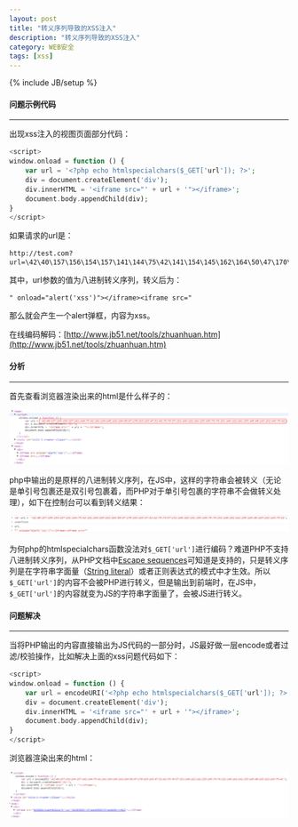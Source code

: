 ```yaml
---
layout: post
title: "转义序列导致的XSS注入"
description: "转义序列导致的XSS注入"
category: WEB安全
tags: [xss]
---
```

{% include JB/setup %}

#### 问题示例代码
- - -
出现xss注入的视图页面部分代码：

```php
<script>
window.onload = function () {
    var url = '<?php echo htmlspecialchars($_GET['url']); ?>';
    div = document.createElement('div');
    div.innerHTML = '<iframe src="' + url + '"></iframe>';
    document.body.appendChild(div);
}
</script>
```

<!--more-->

如果请求的url是：

```plaintext
http://test.com?url=\42\40\157\156\154\157\141\144\75\42\141\154\145\162\164\50\47\170\163\163\47\51\42\76\74\57\151\146\162\141\155\145\76\74\151\146\162\141\155\145\40\163\162\143\75\42
```

其中，url参数的值为八进制转义序列，转义后为：

```plaintext
" onload="alert('xss')"></iframe><iframe src="
```

那么就会产生一个alert弹框，内容为xss。

在线编码解码：[http://www.jb51.net/tools/zhuanhuan.htm](http://www.jb51.net/tools/zhuanhuan.htm)

#### 分析
- - -
首先查看浏览器渲染出来的html是什么样子的：

![](/assets/img/201611040101.png)

php中输出的是原样的八进制转义序列，在JS中，这样的字符串会被转义（无论是单引号包裹还是双引号包裹着，而PHP对于单引号包裹的字符串不会做转义处理），如下在控制台可以看到转义结果：

![](/assets/img/201611040102.png)

为何php的htmlspecialchars函数没法对`$_GET['url']`进行编码？难道PHP不支持八进制转义序列，从PHP文档中[Escape sequences](http://php.net/manual/en/regexp.reference.escape.php)可知道是支持的，只是转义序列是在字符串字面量（[String literal](https://en.wikipedia.org/wiki/String_literal)）或者正则表达式的模式中才生效。所以`$_GET['url']`的内容不会被PHP进行转义，但是输出到前端时，在JS中，`$_GET['url']`的内容就变为JS的字符串字面量了，会被JS进行转义。

#### 问题解决
- - -
当将PHP输出的内容直接输出为JS代码的一部分时，JS最好做一层encode或者过滤/校验操作，比如解决上面的xss问题代码如下：

```php
<script>
window.onload = function () {
    var url = encodeURI('<?php echo htmlspecialchars($_GET['url']); ?>');
    div = document.createElement('div');
    div.innerHTML = '<iframe src="' + url + '"></iframe>';
    document.body.appendChild(div);
}
</script>
```

浏览器渲染出来的html：

![](/assets/img/201611040103.png)